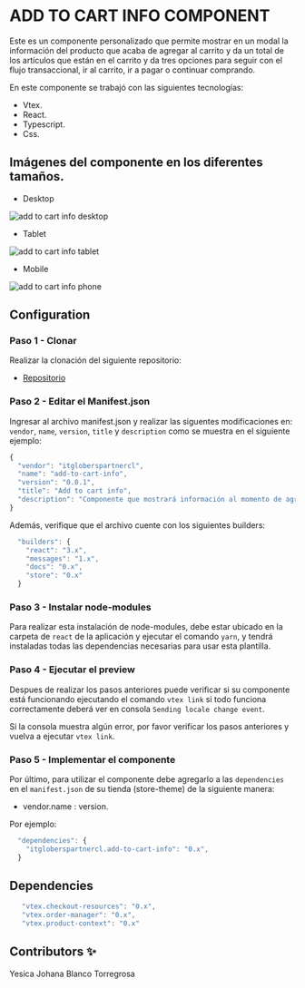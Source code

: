 # ADD TO CART INFO COMPONENT

Este es un componente personalizado que permite mostrar en un modal la información del producto que acaba de agregar al carrito  y da un total de los artículos que están en el carrito y da tres opciones para seguir con el flujo transaccional, ir al carrito, ir a pagar o continuar comprando.

En este componente se trabajó con las siguientes tecnologías:

- Vtex.
- React.
- Typescript.
- Css.

## Imágenes del componente en los diferentes tamaños.

- Desktop

![add to cart info desktop](https://user-images.githubusercontent.com/87024446/219830801-7df4a96e-0a7a-4f7c-9f8d-70290eb4c31c.png)

- Tablet

![add to cart info tablet](https://user-images.githubusercontent.com/87024446/219830794-1cdd3170-cbac-4e2b-b64e-c6c3acb400be.png)

- Mobile

![add to cart info phone](https://user-images.githubusercontent.com/87024446/219830799-197cf127-d428-4d6f-ad9f-5f37ebf1b0cf.png)


## Configuration 

### Paso 1 - Clonar

Realizar la clonación del siguiente repositorio:
- [Repositorio](https://github.com/Yesiblato/itgloberspartnercl-add-to-cart-info)

### Paso 2 - Editar el Manifest.json 

Ingresar al archivo manifest.json y realizar las siguentes modificaciones en: `vendor`, `name`, `version`, `title` y `description`
como se muestra en el siguiente ejemplo: 

```js
{
  "vendor": "itgloberspartnercl",
  "name": "add-to-cart-info",
  "version": "0.0.1",
  "title": "Add to cart info",
  "description": "Componente que mostrará información al momento de agregar un producto al carrito",
}
```
Además, verifique que el archivo cuente con los siguientes builders: 

```js
  "builders": {
    "react": "3.x",
    "messages": "1.x",
    "docs": "0.x",
    "store": "0.x"
  }
```
### Paso 3 - Instalar node-modules

Para realizar esta instalación de node-modules, debe estar ubicado en la carpeta de `react` de la aplicación y ejecutar el comando `yarn`, y tendrá instaladas todas las dependencias necesarias para usar esta plantilla.

### Paso 4 - Ejecutar el preview

Despues de realizar los pasos anteriores puede verificar si su componente está funcionando ejecutando el comando `vtex link` si todo funciona correctamente deberá ver en consola `Sending locale change event`.

Si la consola muestra algún error, por favor verificar los pasos anteriores y vuelva a ejecutar `vtex link`.

### Paso 5 - Implementar el componente

Por último, para utilizar el componente debe agregarlo a las `dependencies` en el `manifest.json` de su tienda (store-theme) de la siguiente manera:

- vendor.name : version. 

Por ejemplo: 
```js
  "dependencies": {
    "itgloberspartnercl.add-to-cart-info": "0.x",
  }
```

## Dependencies
```js
   "vtex.checkout-resources": "0.x",
   "vtex.order-manager": "0.x",
   "vtex.product-context": "0.x"
```

## Contributors ✨

Yesica Johana Blanco Torregrosa
